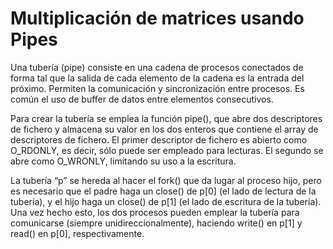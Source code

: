 # Multiplicación de matrices usando Pipes

Una tubería (pipe) consiste en una cadena de procesos conectados de forma tal que la salida de cada
elemento de la cadena es la entrada del próximo. Permiten la comunicación y sincronización entre
procesos. Es común el uso de buffer de datos entre elementos consecutivos.

Para crear la tubería se emplea la función pipe(), que abre dos descriptores de fichero y almacena su
valor en los dos enteros que contiene el array de descriptores de fichero. El primer descriptor de fichero
es abierto como O_RDONLY, es decir, sólo puede ser empleado para lecturas. El segundo se abre como
O_WRONLY, limitando su uso a la escritura.

La tubería “p” se hereda al hacer el fork() que da lugar al proceso hijo, pero es necesario que el padre
haga un close() de p[0] (el lado de lectura de la tubería), y el hijo haga un close() de p[1] (el lado de
escritura de la tubería). Una vez hecho esto, los dos procesos pueden emplear la tubería para
comunicarse (siempre unidireccionalmente), haciendo write() en p[1] y read() en p[0], respectivamente.

